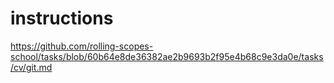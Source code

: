 # instructions
https://github.com/rolling-scopes-school/tasks/blob/60b64e8de36382ae2b9693b2f95e4b68c9e3da0e/tasks/cv/git.md
